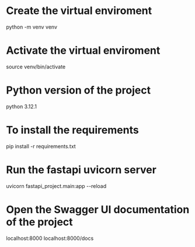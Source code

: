 # Create the virtual enviroment
python -m venv venv

# Activate the virtual enviroment
source venv/bin/activate

# Python version of the project
python 3.12.1

# To install the requirements
pip install -r requirements.txt

# Run the fastapi uvicorn server
uvicorn fastapi_project.main:app --reload

# Open the Swagger UI documentation of the project
localhost:8000
localhost:8000/docs

# 
